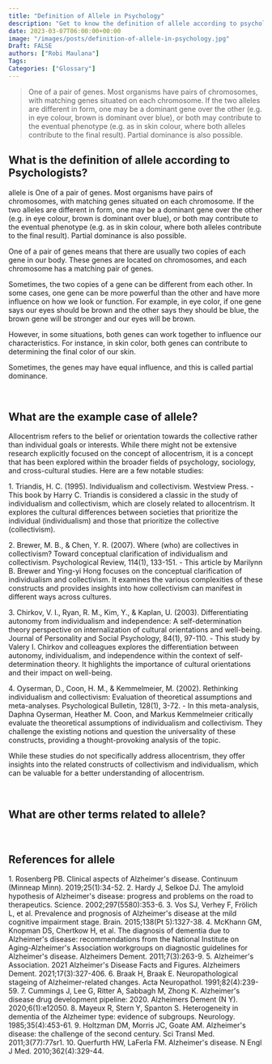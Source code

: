 ```yaml
---
title: "Definition of Allele in Psychology"
description: "Get to know the definition of allele according to psychologists."
date: 2023-03-07T06:00:00+00:00
image: "/images/posts/definition-of-allele-in-psychology.jpg"
Draft: FALSE
authors: ["Robi Maulana"]
Tags: 
Categories: ["Glossary"]
---
```






> One of a pair of genes. Most organisms have pairs of chromosomes, with matching genes situated on each chromosome. If the two alleles are different in form, one may be a dominant gene over the other (e.g. in eye colour, brown is dominant over blue), or both may contribute to the eventual phenotype (e.g. as in skin colour, where both alleles contribute to the final result). Partial dominance is also possible.

## What is the definition of allele according to Psychologists?

allele is One of a pair of genes. Most organisms have pairs of chromosomes, with matching genes situated on each chromosome. If the two alleles are different in form, one may be a dominant gene over the other (e.g. in eye colour, brown is dominant over blue), or both may contribute to the eventual phenotype (e.g. as in skin colour, where both alleles contribute to the final result). Partial dominance is also possible.

One of a pair of genes means that there are usually two copies of each gene in our body. These genes are located on chromosomes, and each chromosome has a matching pair of genes.

Sometimes, the two copies of a gene can be different from each other. In some cases, one gene can be more powerful than the other and have more influence on how we look or function. For example, in eye color, if one gene says our eyes should be brown and the other says they should be blue, the brown gene will be stronger and our eyes will be brown.

However, in some situations, both genes can work together to influence our characteristics. For instance, in skin color, both genes can contribute to determining the final color of our skin.

Sometimes, the genes may have equal influence, and this is called partial dominance.

 

## What are the example case of allele?

Allocentrism refers to the belief or orientation towards the collective rather than individual goals or interests. While there might not be extensive research explicitly focused on the concept of allocentrism, it is a concept that has been explored within the broader fields of psychology, sociology, and cross-cultural studies. Here are a few notable studies:

1\. Triandis, H. C. (1995). Individualism and collectivism. Westview Press. - This book by Harry C. Triandis is considered a classic in the study of individualism and collectivism, which are closely related to allocentrism. It explores the cultural differences between societies that prioritize the individual (individualism) and those that prioritize the collective (collectivism).

2\. Brewer, M. B., & Chen, Y. R. (2007). Where (who) are collectives in collectivism? Toward conceptual clarification of individualism and collectivism. Psychological Review, 114(1), 133-151. - This article by Marilynn B. Brewer and Ying-yi Hong focuses on the conceptual clarification of individualism and collectivism. It examines the various complexities of these constructs and provides insights into how collectivism can manifest in different ways across cultures.

3\. Chirkov, V. I., Ryan, R. M., Kim, Y., & Kaplan, U. (2003). Differentiating autonomy from individualism and independence: A self-determination theory perspective on internalization of cultural orientations and well-being. Journal of Personality and Social Psychology, 84(1), 97-110. - This study by Valery I. Chirkov and colleagues explores the differentiation between autonomy, individualism, and independence within the context of self-determination theory. It highlights the importance of cultural orientations and their impact on well-being.

4\. Oyserman, D., Coon, H. M., & Kemmelmeier, M. (2002). Rethinking individualism and collectivism: Evaluation of theoretical assumptions and meta-analyses. Psychological Bulletin, 128(1), 3-72. - In this meta-analysis, Daphna Oyserman, Heather M. Coon, and Markus Kemmelmeier critically evaluate the theoretical assumptions of individualism and collectivism. They challenge the existing notions and question the universality of these constructs, providing a thought-provoking analysis of the topic.

While these studies do not specifically address allocentrism, they offer insights into the related constructs of collectivism and individualism, which can be valuable for a better understanding of allocentrism.

 

## What are other terms related to allele?

 

## References for allele

1\. Rosenberg PB. Clinical aspects of Alzheimer's disease. Continuum (Minneap Minn). 2019;25(1):34-52. 2. Hardy J, Selkoe DJ. The amyloid hypothesis of Alzheimer's disease: progress and problems on the road to therapeutics. Science. 2002;297(5580):353-6. 3. Vos SJ, Verhey F, Frölich L, et al. Prevalence and prognosis of Alzheimer's disease at the mild cognitive impairment stage. Brain. 2015;138(Pt 5):1327-38. 4. McKhann GM, Knopman DS, Chertkow H, et al. The diagnosis of dementia due to Alzheimer's disease: recommendations from the National Institute on Aging-Alzheimer's Association workgroups on diagnostic guidelines for Alzheimer's disease. Alzheimers Dement. 2011;7(3):263-9. 5. Alzheimer's Association. 2021 Alzheimer's Disease Facts and Figures. Alzheimers Dement. 2021;17(3):327-406. 6. Braak H, Braak E. Neuropathological stageing of Alzheimer-related changes. Acta Neuropathol. 1991;82(4):239-59. 7. Cummings J, Lee G, Ritter A, Sabbagh M, Zhong K. Alzheimer's disease drug development pipeline: 2020. Alzheimers Dement (N Y). 2020;6(1):e12050. 8. Mayeux R, Stern Y, Spanton S. Heterogeneity in dementia of the Alzheimer type: evidence of subgroups. Neurology. 1985;35(4):453-61. 9. Holtzman DM, Morris JC, Goate AM. Alzheimer's disease: the challenge of the second century. Sci Transl Med. 2011;3(77):77sr1. 10. Querfurth HW, LaFerla FM. Alzheimer's disease. N Engl J Med. 2010;362(4):329-44.

